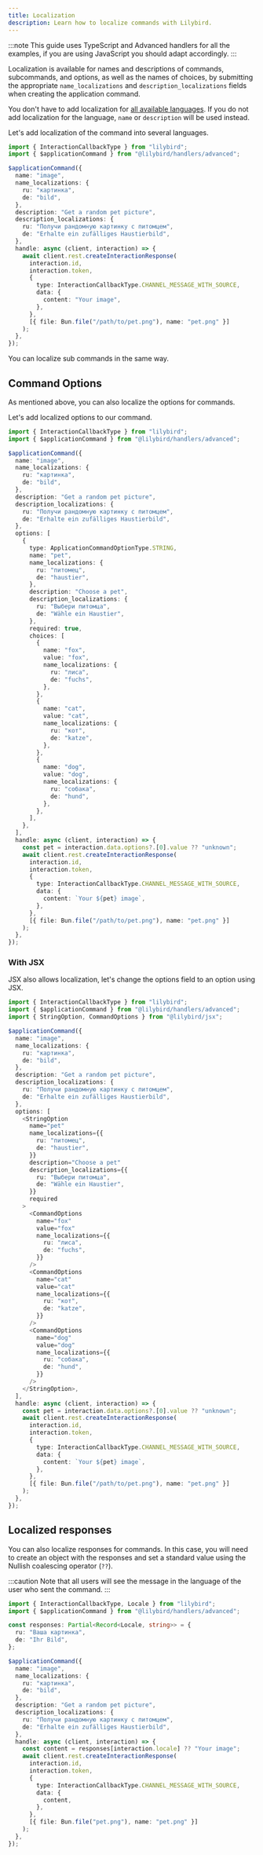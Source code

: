 ```yaml
---
title: Localization
description: Learn how to localize commands with Lilybird.
---
```


:::note
This guide uses TypeScript and Advanced handlers for all the examples, if you are using JavaScript you should adapt accordingly.
:::

Localization is available for names and descriptions of commands, subcommands, and options, as well as the names of choices, by submitting the appropriate `name_localizations` and `description_localizations` fields when creating the application command.

You don't have to add localization for [all available languages](https://discord.com/developers/docs/reference#locales). If you do not add localization for the language, `name` or `description` will be used instead.

Let's add localization of the command into several languages.

```ts showLineNumbers title="commands/image.ts" collapse={1-3, 15-27}
import { InteractionCallbackType } from "lilybird";
import { $applicationCommand } from "@lilybird/handlers/advanced";

$applicationCommand({
  name: "image",
  name_localizations: {
    ru: "картинка",
    de: "bild",
  },
  description: "Get a random pet picture",
  description_localizations: {
    ru: "Получи рандомную картинку с питомцем",
    de: "Erhalte ein zufälliges Haustierbild",
  },
  handle: async (client, interaction) => {
    await client.rest.createInteractionResponse(
      interaction.id,
      interaction.token,
      {
        type: InteractionCallbackType.CHANNEL_MESSAGE_WITH_SOURCE,
        data: {
          content: "Your image",
        },
      },
      [{ file: Bun.file("/path/to/pet.png"), name: "pet.png" }]
    );
  },
});
```

You can localize sub commands in the same way.

## Command Options

As mentioned above, you can also localize the options for commands.

Let's add localized options to our command.

```ts showLineNumbers title="commands/image.ts" collapse={1-14, 38-53, 57-71}
import { InteractionCallbackType } from "lilybird";
import { $applicationCommand } from "@lilybird/handlers/advanced";

$applicationCommand({
  name: "image",
  name_localizations: {
    ru: "картинка",
    de: "bild",
  },
  description: "Get a random pet picture",
  description_localizations: {
    ru: "Получи рандомную картинку с питомцем",
    de: "Erhalte ein zufälliges Haustierbild",
  },
  options: [
    {
      type: ApplicationCommandOptionType.STRING,
      name: "pet",
      name_localizations: {
        ru: "питомец",
        de: "haustier",
      },
      description: "Choose a pet",
      description_localizations: {
        ru: "Выбери питомца",
        de: "Wähle ein Haustier",
      },
      required: true,
      choices: [
        {
          name: "fox",
          value: "fox",
          name_localizations: {
            ru: "лиса",
            de: "fuchs",
          },
        },
        {
          name: "cat",
          value: "cat",
          name_localizations: {
            ru: "кот",
            de: "katze",
          },
        },
        {
          name: "dog",
          value: "dog",
          name_localizations: {
            ru: "собака",
            de: "hund",
          },
        },
      ],
    },
  ],
  handle: async (client, interaction) => {
    const pet = interaction.data.options?.[0].value ?? "unknown";
    await client.rest.createInteractionResponse(
      interaction.id,
      interaction.token,
      {
        type: InteractionCallbackType.CHANNEL_MESSAGE_WITH_SOURCE,
        data: {
          content: `Your ${pet} image`,
        },
      },
      [{ file: Bun.file("/path/to/pet.png"), name: "pet.png" }]
    );
  },
});
```

### With JSX

JSX also allows localization, let's change the options field to an option using JSX.

```ts showLineNumbers title="commands/image.tsx" collapse={1-2, 4-15, 38-53, 56-70}
import { InteractionCallbackType } from "lilybird";
import { $applicationCommand } from "@lilybird/handlers/advanced";
import { StringOption, CommandOptions } from "@lilybird/jsx";

$applicationCommand({
  name: "image",
  name_localizations: {
    ru: "картинка",
    de: "bild",
  },
  description: "Get a random pet picture",
  description_localizations: {
    ru: "Получи рандомную картинку с питомцем",
    de: "Erhalte ein zufälliges Haustierbild",
  },
  options: [
    <StringOption
      name="pet"
      name_localizations={{
        ru: "питомец",
        de: "haustier",
      }}
      description="Choose a pet"
      description_localizations={{
        ru: "Выбери питомца",
        de: "Wähle ein Haustier",
      }}
      required
    >
      <CommandOptions
        name="fox"
        value="fox"
        name_localizations={{
          ru: "лиса",
          de: "fuchs",
        }}
      />
      <CommandOptions
        name="cat"
        value="cat"
        name_localizations={{
          ru: "кот",
          de: "katze",
        }}
      />
      <CommandOptions
        name="dog"
        value="dog"
        name_localizations={{
          ru: "собака",
          de: "hund",
        }}
      />
    </StringOption>,
  ],
  handle: async (client, interaction) => {
    const pet = interaction.data.options?.[0].value ?? "unknown";
    await client.rest.createInteractionResponse(
      interaction.id,
      interaction.token,
      {
        type: InteractionCallbackType.CHANNEL_MESSAGE_WITH_SOURCE,
        data: {
          content: `Your ${pet} image`,
        },
      },
      [{ file: Bun.file("/path/to/pet.png"), name: "pet.png" }]
    );
  },
});
```

## Localized responses

You can also localize responses for commands. In this case, you will need to create an object with the responses and set a standard value using the Nullish coalescing operator (`??`).

:::caution
Note that all users will see the message in the language of the user who sent the command.
:::

```ts showLineNumbers title="commands/image.ts" collapse={1-3, 9-19, 22-24, 31-32, 34}
import { InteractionCallbackType, Locale } from "lilybird";
import { $applicationCommand } from "@lilybird/handlers/advanced";

const responses: Partial<Record<Locale, string>> = {
  ru: "Ваша картинка",
  de: "Ihr Bild",
};

$applicationCommand({
  name: "image",
  name_localizations: {
    ru: "картинка",
    de: "bild",
  },
  description: "Get a random pet picture",
  description_localizations: {
    ru: "Получи рандомную картинку с питомцем",
    de: "Erhalte ein zufälliges Haustierbild",
  },
  handle: async (client, interaction) => {
    const content = responses[interaction.locale] ?? "Your image";
    await client.rest.createInteractionResponse(
      interaction.id,
      interaction.token,
      {
        type: InteractionCallbackType.CHANNEL_MESSAGE_WITH_SOURCE,
        data: {
          content,
        },
      },
      [{ file: Bun.file("pet.png"), name: "pet.png" }]
    );
  },
});
```

